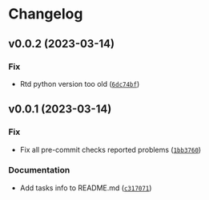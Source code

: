 # Changelog

<!--next-version-placeholder-->

## v0.0.2 (2023-03-14)
### Fix
* Rtd python version too old ([`6dc74bf`](https://github.com/cuinixam/candiy/commit/6dc74bf00a759298bee0bce27476bf907e16b360))

## v0.0.1 (2023-03-14)
### Fix
* Fix all pre-commit checks reported problems ([`1bb3760`](https://github.com/cuinixam/candiy/commit/1bb376021d8b2b0591b695ba51c84a12ec13dc73))

### Documentation
* Add tasks info to README.md ([`c317071`](https://github.com/cuinixam/candiy/commit/c31707147629e621a8b6b3834a9c55e8cb022038))
